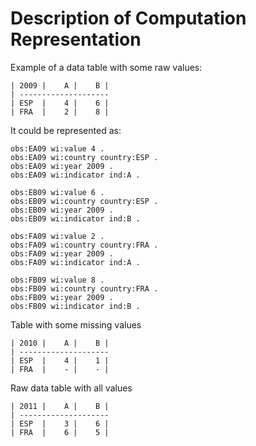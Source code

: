 Description of Computation Representation
=========================================

Example of a data table with some raw values:
```
| 2009 |    A |    B |   
| --------------------
| ESP  |    4 |    6 | 
| FRA  |    2 |    8 | 
```

It could be represented as:


```turtle
obs:EA09 wi:value 4 .
obs:EA09 wi:country country:ESP .
obs:EA09 wi:year 2009 .
obs:EA09 wi:indicator ind:A .

obs:EB09 wi:value 6 .
obs:EB09 wi:country country:ESP .
obs:EB09 wi:year 2009 .
obs:EB09 wi:indicator ind:B .

obs:FA09 wi:value 2 .
obs:FA09 wi:country country:FRA .
obs:FA09 wi:year 2009 .
obs:FA09 wi:indicator ind:A .

obs:FB09 wi:value 8 .
obs:FB09 wi:country country:FRA .
obs:FB09 wi:year 2009 .
obs:FB09 wi:indicator ind:B .
```

Table with some missing values

```
| 2010 |    A |    B |
| --------------------
| ESP  |    4 |    1 |
| FRA  |    - |    - | 
```

Raw data table with all values

```
| 2011 |    A |    B |  
| --------------------
| ESP  |    3 |    6 |
| FRA  |    6 |    5 |
```


